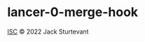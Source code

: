 # lancer-0-merge-hook

<!-- Hello there charles 'test customer' -->

[ISC](LICENSE) © 2022 Jack Sturtevant
